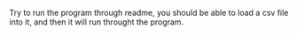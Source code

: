 Try to run the program through readme, you should be able to load a csv file into it, and then it will run throught the program.
